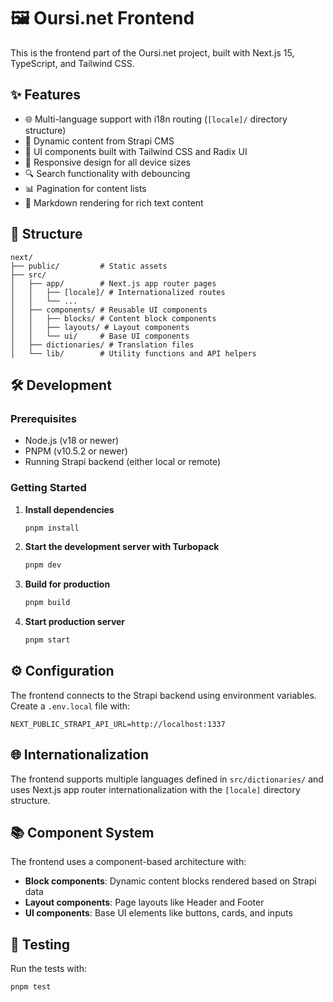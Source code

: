 # 🖼️ Oursi.net Frontend

This is the frontend part of the Oursi.net project, built with Next.js 15, TypeScript, and Tailwind CSS.

## ✨ Features

- 🌐 Multi-language support with i18n routing (`[locale]/` directory structure)
- 📄 Dynamic content from Strapi CMS
- 🎨 UI components built with Tailwind CSS and Radix UI
- 📱 Responsive design for all device sizes
- 🔍 Search functionality with debouncing
- 📊 Pagination for content lists
- 📝 Markdown rendering for rich text content

## 📁 Structure

```
next/
├── public/         # Static assets
├── src/
│   ├── app/        # Next.js app router pages
│   │   ├── [locale]/ # Internationalized routes
│   │   └── ...
│   ├── components/ # Reusable UI components
│   │   ├── blocks/ # Content block components
│   │   ├── layouts/ # Layout components
│   │   └── ui/     # Base UI components
│   ├── dictionaries/ # Translation files
│   └── lib/        # Utility functions and API helpers
```

## 🛠️ Development

### Prerequisites

- Node.js (v18 or newer)
- PNPM (v10.5.2 or newer)
- Running Strapi backend (either local or remote)

### Getting Started

1. **Install dependencies**

   ```bash
   pnpm install
   ```

2. **Start the development server with Turbopack**

   ```bash
   pnpm dev
   ```

3. **Build for production**

   ```bash
   pnpm build
   ```

4. **Start production server**
   ```bash
   pnpm start
   ```

## ⚙️ Configuration

The frontend connects to the Strapi backend using environment variables. Create a `.env.local` file with:

```
NEXT_PUBLIC_STRAPI_API_URL=http://localhost:1337
```

## 🌐 Internationalization

The frontend supports multiple languages defined in `src/dictionaries/` and uses Next.js app router internationalization with the `[locale]` directory structure.

## 📚 Component System

The frontend uses a component-based architecture with:

- **Block components**: Dynamic content blocks rendered based on Strapi data
- **Layout components**: Page layouts like Header and Footer
- **UI components**: Base UI elements like buttons, cards, and inputs

## 🧪 Testing

Run the tests with:

```bash
pnpm test
```
